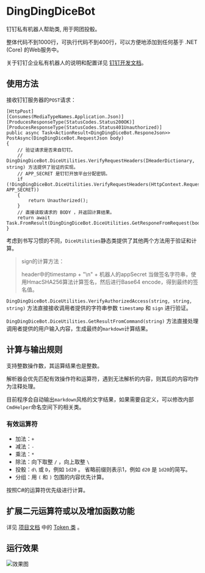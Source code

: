 # DingDingDiceBot
钉钉私有机器人帮助类, 用于网团投骰。

整体代码不到1000行，可执行代码不到400行，可以方便地添加到任何基于 .NET (Core) 的Web服务中。

关于钉钉企业私有机器人的说明和配置详见 [钉钉开发文档](https://ding-doc.dingtalk.com/doc?spm=a2115p.8777639.0.0.205a4260i2g1Q8#/serverapi2/elzz1p)。

## 使用方法

接收钉钉服务器的`POST`请求：

```
[HttpPost]
[Consumes(MediaTypeNames.Application.Json)]
[ProducesResponseType(StatusCodes.Status200OK)]
[ProducesResponseType(StatusCodes.Status401Unauthorized)]
public async Task<ActionResult<DingDingDiceBot.ResponeJson>> PostAsync(DingDingDiceBot.RequestJson body)
{
    // 验证请求是否来自钉钉。
    // DingDingDiceBot.DiceUtilities.VerifyRequestHeaders(IHeaderDictionary, string) 方法提供了验证的实现。
    // APP_SECRET 是钉钉开放平台分配密钥。
    if (!DingDingDiceBot.DiceUtilities.VerifyRequestHeaders(HttpContext.Request.Headers, APP_SECRET))
    {
        return Unauthorized();
    }
    // 直接读取请求的 BODY ，并返回计算结果。
    return await Task.FromResult(DingDingDiceBot.DiceUtilities.GetResponeFromRequest(body));
}
```
考虑到书写习惯的不同，`DiceUtilities`静态类提供了其他两个方法用于验证和计算。

> sign的计算方法：
> 
> header中的timestamp + "\n" + 机器人的appSecret 当做签名字符串，使用HmacSHA256算法计算签名，然后进行Base64 encode，得到最终的签名值。

`DingDingDiceBot.DiceUtilities.VerifyAuthorizedAccess(string, string, string)` 方法直接接收调用者提供的字符串参数 `timestamp` 和 `sign` 进行验证。

`DingDingDiceBot.DiceUtilities.GetResultFromCommand(string)` 方法直接处理调用者提供的用户输入内容，生成最终的`markdown`计算结果。

## 计算与输出规则

支持整数操作数，其运算结果也是整数。

解析器会优先匹配有效操作符和运算符，遇到无法解析的内容，则其后的内容均作为注释处理。

目前程序会自动输出`markdown`风格的文字结果，如果需要自定义，可以修改内部`CmdHelper`命名空间下的相关类。

### 有效运算符
- 加法：`+`
- 减法：`-`
- 乘法：`*`
- 除法：向下取整 `/` ，向上取整 `\`
- 投骰：`d\` 或 `D`，例如 `1d20` 。 省略前缀则表示1，例如 `d20` 是 `1d20`的简写。
- 分组：用 `(` 和 `)` 包围的内容优先计算。

按照C#的运算符优先级进行计算。

## 扩展二元运算符或以及增加函数功能

 详见 [项目文档](https://github.com/differentrain/DingDingDiceBot/blob/master/DingDingDiceBot/docs/DingDingDiceBot.md) 中的 [Token 类](https://github.com/differentrain/DingDingDiceBot/blob/master/DingDingDiceBot/docs/DingDingDiceBot.CmdHelper/Token.md) 。
 
## 运行效果
![效果图](https://raw.githubusercontent.com/differentrain/DingDingDiceBot/master/img.png)
